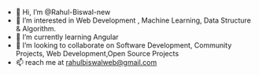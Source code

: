 - 👋 Hi, I’m @Rahul-Biswal-new
- 👀 I’m interested in Web Development , Machine Learning, Data Structure & Algorithm.
- 🌱 I’m currently learning Angular
- 💞️ I’m looking to collaborate on Software Development, Community Projects, Web Development,Open Source Projects
- 📫 reach me at rahulbiswalweb@gmail.com

<!---
Rahul-Biswal-new/Rahul-Biswal-new is a ✨ special ✨ repository because its `README.md` (this file) appears on your GitHub profile.
You can click the Preview link to take a look at your changes.
--->
